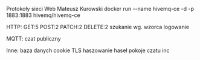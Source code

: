 Protokoły sieci Web
Mateusz Kurowski
docker run --name hivemq-ce -d -p 1883:1883 hivemq/hivemq-ce

HTTP:
GET:5
POST:2
PATCH:2
DELETE:2
szukanie wg. wzorca
logowanie

MQTT:
czat publiczny

Inne:
baza danych
cookie
TLS
haszowanie haseł
pokoje czatu inc
